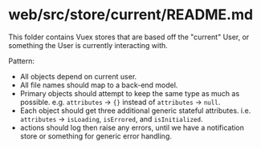 # web/src/store/current/README.md

This folder contains Vuex stores that are based off the "current" User, or something the User is currently interacting with.

Pattern:

- All objects depend on current user.
- All file names should map to a back-end model.
- Primary objects should attempt to keep the same type as much as possible. e.g. `attributes` -> `{}` instead of `attributes` -> `null`.
- Each object should get three additional generic stateful attributes. i.e. `attributes` -> `isLoading`, `isErrored`, and `isInitialized`.
- actions should log then raise any errors, until we have a notification store or something for generic error handling.
